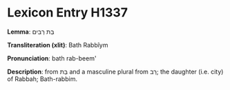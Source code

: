# Lexicon Entry H1337

**Lemma**: בַּת רַבִּים

**Transliteration (xlit)**: Bath Rabbîym

**Pronunciation**: bath rab-beem'

**Description**:
from בַּת and a masculine plural from רַב; the daughter (i.e. city) of Rabbah; Bath-rabbim.
